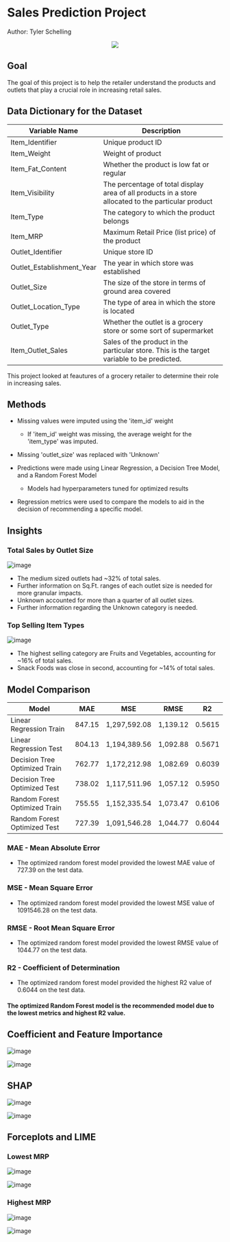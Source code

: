 # Sales Prediction Project

Author: Tyler Schelling

<p align="center">
  <img src = "https://t3.ftcdn.net/jpg/02/72/40/68/360_F_272406819_djyh9kysHidrdUOgoDEujj7HGSOwzlmS.jpg">
</p>

## Goal 
The goal of this project is to help the retailer understand the products and outlets that play a crucial role in increasing retail sales.

## Data Dictionary for the Dataset
Variable Name	   |  Description
-------------------|------------------
Item_Identifier	   |  Unique product ID
Item_Weight	       |  Weight of product
Item_Fat_Content	| Whether the product is low fat or regular
Item_Visibility	|The percentage of total display area of all products in a store allocated to the particular product
Item_Type	|The category to which the product belongs
Item_MRP	|Maximum Retail Price (list price) of the product
Outlet_Identifier	|Unique store ID
Outlet_Establishment_Year	|The year in which store was established
Outlet_Size|	The size of the store in terms of ground area covered
Outlet_Location_Type	|The type of area in which the store is located
Outlet_Type	|Whether the outlet is a grocery store or some sort of supermarket
Item_Outlet_Sales	|Sales of the product in the particular store. This is the target variable to be predicted.

This project looked at feautures of a grocery retailer to determine their role in increasing sales.

## Methods
- Missing values were imputed using the 'item_id' weight
  - If 'item_id' weight was missing, the average weight for the 'item_type' was imputed.
- Missing 'outlet_size' was replaced with 'Unknown'

- Predictions were made using Linear Regression, a Decision Tree Model, and a Random Forest Model
  - Models had hyperparameters tuned for optimized results
  
- Regression metrics were used to compare the models to aid in the decision of recommending a specific model. 

## Insights
### Total Sales by Outlet Size
![image](https://user-images.githubusercontent.com/18369971/197112636-12aba6ee-e923-4223-bed2-29955c57cab5.png)
- The medium sized outlets had ~32% of total sales.
- Further information on Sq.Ft. ranges of each outlet size is needed for more granular impacts.
- Unknown accounted for more than a quarter of all outlet sizes. 
- Further information regarding the Unknown category is needed. 

### Top Selling Item Types
![image](https://user-images.githubusercontent.com/18369971/197113407-c9200ad6-2d6d-42bd-8c16-e3d4a8db8feb.png)
- The highest selling category are Fruits and Vegetables, accounting for ~16% of total sales. 
- Snack Foods was close in second, accounting for ~14% of total sales. 

## Model Comparison

Model | MAE | MSE | RMSE | R2
---|---|---|---|---
Linear Regression Train| 847.15|1,297,592.08|1,139.12|0.5615
Linear Regression Test| 804.13|1,194,389.56|1,092.88|0.5671
Decision Tree Optimized Train|762.77|1,172,212.98|1,082.69|0.6039
Decision Tree Optimized Test |738.02|1,117,511.96|1,057.12|0.5950
Random Forest Optimized Train|755.55|1,152,335.54|1,073.47|0.6106
Random Forest Optimized Test |727.39|1,091,546.28|1,044.77|0.6044

### MAE - Mean Absolute Error
  - The optimized random forest model provided the lowest MAE value of 727.39 on the test data.

### MSE - Mean Square Error
  - The optimized random forest model provided the lowest MSE value of 1091546.28 on the test data.

### RMSE - Root Mean Square Error
  - The optimized random forest model provided the lowest RMSE value of 1044.77 on the test data.

### R2 - Coefficient of Determination
  - The optimized random forest model provided the highest R2 value of 0.6044 on the test data.

#### The optimized Random Forest model is the recommended model due to the lowest metrics and highest R2 value.


## Coefficient and Feature Importance

![image](/Images/LinearRegression%20Coefficients.png)

![image](/Images/Dec%20Tree%20-%20Feature%20Importance.png)

## SHAP 

![image](/Images/summary_plot_bar.png)

![image](/Images/summary_plot_dot.png)

## Forceplots and LIME

### Lowest MRP

![image](/Images/lowest_forceplot.PNG)

![image](/Images/lowest_LIME.PNG)

### Highest MRP

![image](/Images/highest_forceplot.PNG)

![image](/Images/highest_LIME.PNG)